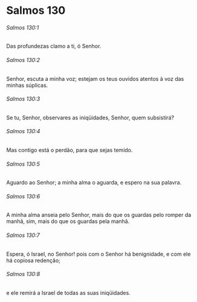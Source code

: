 # Salmos 130

###### Salmos 130:1

Das profundezas clamo a ti, ó Senhor.

###### Salmos 130:2

Senhor, escuta a minha voz; estejam os teus ouvidos atentos à voz das minhas súplicas.

###### Salmos 130:3

Se tu, Senhor, observares as iniqüidades, Senhor, quem subsistirá?

###### Salmos 130:4

Mas contigo está o perdão, para que sejas temido.

###### Salmos 130:5

Aguardo ao Senhor; a minha alma o aguarda, e espero na sua palavra.

###### Salmos 130:6

A minha alma anseia pelo Senhor, mais do que os guardas pelo romper da manhã, sim, mais do que os guardas pela manhã.

###### Salmos 130:7

Espera, ó Israel, no Senhor! pois com o Senhor há benignidade, e com ele há copiosa redenção;

###### Salmos 130:8

e ele remirá a Israel de todas as suas iniqüidades.

